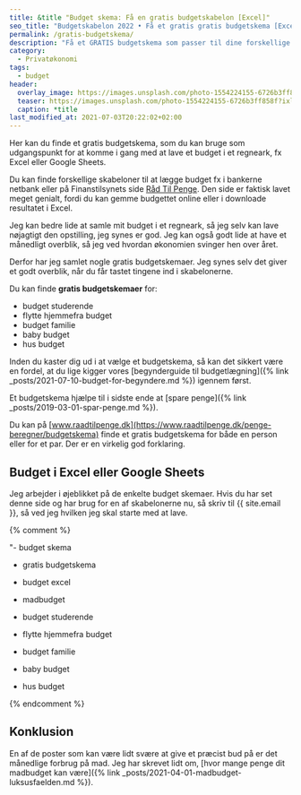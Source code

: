 ```yaml
---
title: &title "Budget skema: Få en gratis budgetskabelon [Excel]"
seo_title: "Budgetskabelon 2022 • Få et gratis gratis budgetskema [Excel] »"
permalink: /gratis-budgetskema/
description: "Få et GRATIS budgetskema som passer til dine forskellige omvæltninger i livet. Tjek vores forskellig budgetskabeloner til..."
category:
  - Privatøkonomi
tags:
  - budget
header:
  overlay_image: https://images.unsplash.com/photo-1554224155-6726b3ff858f?ixlib=rb-1.2.1&ixid=MnwxMjA3fDB8MHxwaG90by1wYWdlfHx8fGVufDB8fHx8&auto=format&fit=crop&w=1900&q=5
  teaser: https://images.unsplash.com/photo-1554224155-6726b3ff858f?ixlib=rb-1.2.1&ixid=MnwxMjA3fDB8MHxwaG90by1wYWdlfHx8fGVufDB8fHx8&auto=format&fit=crop&w=400&q=5
  caption: *title
last_modified_at: 2021-07-03T20:22:02+02:00
---
```


Her kan du finde et gratis budgetskema, som du kan bruge som udgangspunkt for at komme i gang med at lave et budget i et regneark, fx Excel eller Google Sheets.

Du kan finde forskellige skabeloner til at lægge budget fx i bankerne netbank eller på  Finanstilsynets side [Råd Til Penge](https://www.raadtilpenge.dk/penge-beregner/budgetskema). Den side er faktisk lavet meget genialt, fordi du kan gemme budgettet online eller i downloade resultatet i Excel. 

Jeg kan bedre lide at samle mit budget i et regneark, så jeg selv kan lave nøjagtigt den opstilling, jeg synes er god. Jeg kan også godt lide at have et månedligt overblik, så jeg ved hvordan økonomien svinger hen over året.

Derfor har jeg samlet nogle gratis budgetskemaer. Jeg synes selv det giver et godt overblik, når du får tastet tingene ind i skabelonerne.

Du kan finde **gratis budgetskemaer** for:

- budget studerende
- flytte hjemmefra budget
- budget familie
- baby budget
- hus budget

Inden du kaster dig ud i at vælge et budgetskema, så kan det sikkert være en fordel, at du lige kigger vores [begynderguide til budgetlægning]({% link _posts/2021-07-10-budget-for-begyndere.md %}) igennem først.

Et budgetskema hjælpe til i sidste ende at [spare penge]({% link _posts/2019-03-01-spar-penge.md %}).

Du kan på [www.raadtilpenge.dk](https://www.raadtilpenge.dk/penge-beregner/budgetskema) finde et gratis budgetskema for både en person eller for et par. Der er en virkelig god forklaring.

## Budget i Excel eller Google Sheets

Jeg arbejder i øjeblikket på de enkelte budget skemaer. Hvis du har set denne side og har brug for en af skabelonerne nu, så skriv til {{ site.email }}, så ved jeg hvilken jeg skal starte med at lave.

{% comment %}

"- budget skema
- gratis budgetskema
- budget excel

- madbudget

- budget studerende

- flytte hjemmefra budget

- budget familie

- baby budget

- hus budget

{% endcomment %}

## Konklusion

En af de poster som kan være lidt svære at give et præcist bud på er det månedlige forbrug på mad. Jeg har skrevet lidt om, [hvor mange penge dit madbudget kan være]({% link _posts/2021-04-01-madbudget-luksusfaelden.md %}).
